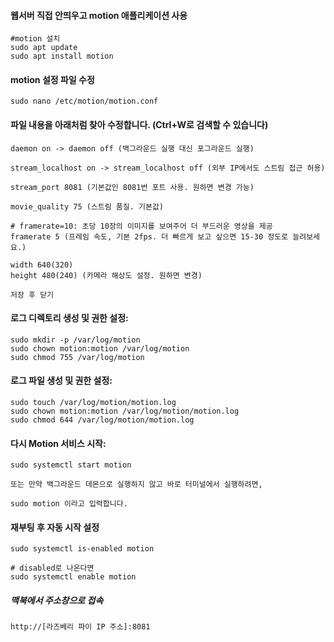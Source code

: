#### 웹서버 직접 안띄우고 motion 애플리케이션 사용
```less
#motion 설치
sudo apt update
sudo apt install motion
```

#### motion 설정 파일 수정
```less
sudo nano /etc/motion/motion.conf
```

#### 파일 내용을 아래처럼 찾아 수정합니다. (Ctrl+W로 검색할 수 있습니다)
```less
daemon on -> daemon off (백그라운드 실행 대신 포그라운드 실행)

stream_localhost on -> stream_localhost off (외부 IP에서도 스트림 접근 허용)

stream_port 8081 (기본값인 8081번 포트 사용. 원하면 변경 가능)

movie_quality 75 (스트림 품질. 기본값)

# framerate=10: 초당 10장의 이미지를 보여주어 더 부드러운 영상을 제공
framerate 5 (프레임 속도, 기본 2fps. 더 빠르게 보고 싶으면 15-30 정도로 늘려보세요.)

width 640(320)
height 480(240) (카메라 해상도 설정. 원하면 변경)

저장 후 닫기
```

#### 로그 디렉토리 생성 및 권한 설정:
```less
sudo mkdir -p /var/log/motion
sudo chown motion:motion /var/log/motion
sudo chmod 755 /var/log/motion
```

#### 로그 파일 생성 및 권한 설정:
```less
sudo touch /var/log/motion/motion.log
sudo chown motion:motion /var/log/motion/motion.log
sudo chmod 644 /var/log/motion/motion.log
```

#### 다시 Motion 서비스 시작:
```less
sudo systemctl start motion

또는 만약 백그라운드 데몬으로 실행하지 않고 바로 터미널에서 실행하려면,

sudo motion 이라고 입력합니다.
```

#### 재부팅 후 자동 시작 설정
```less
sudo systemctl is-enabled motion

# disabled로 나온다면
sudo systemctl enable motion

```

##### 맥북에서 주소창으로 접속
```less
http://[라즈베리 파이 IP 주소]:8081
```
